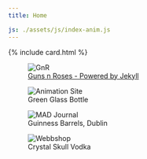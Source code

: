 ```yaml
---
title: Home

js: ./assets/js/index-anim.js
---
```


{% include card.html %}

<div id="quad">
  <figure>
  <img src="../assets/images/gnr.jpg" alt="GnR">
  <figcaption><a href="#">Guns n Roses - Powered by Jekyll</a></figcaption>
  </figure>
  <figure>
    <img src="../assets/images/gnr.jpg" alt="Animation Site">
    <figcaption>Green Glass Bottle</figcaption>
  </figure>
  <figure>
    <img src="../assets/images/madjournal.jpg" alt="MAD Journal">
    <figcaption>Guinness Barrels, Dublin</figcaption>
  </figure>
  <figure>
    <img src="../assets/images/webbshop.jpg" alt="Webbshop">
    <figcaption>Crystal Skull Vodka</figcaption>
  </figure>
</div>
